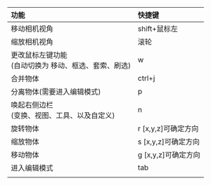 







| 功能                                                      | 快捷键              |
| :-------------------------------------------------------- | :------------------ |
| 移动相机视角                                              | shift+鼠标左        |
| 缩放相机视角                                              | 滚轮                |
| 更改鼠标左键功能<br />(自动切换为 移动、框选、套索、刷选) | w                   |
| 合并物体                                                  | ctrl+j              |
| 分离物体(需要进入编辑模式)                                | p                   |
| 唤起右侧边栏 <br /> (变换、视图、工具、以及自定义)        | n                   |
| 旋转物体                                                  | r [x,y,z]可确定方向 |
| 缩放物体                                                  | s [x,y,z]可确定方向 |
| 移动物体                                                  | g [x,y,z]可确定方向 |
| 进入编辑模式                                              | tab                 |
|                                                           |                     |



